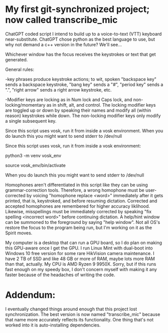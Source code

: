 # My first git-synchronized project; now called transcribe_mic

ChatGPT coded script I intend to build up to a voice-to-text (VTT) keyboard near-substitute. ChatGPT chose python as the best language to use, but why not demand a c++ version in the future? We'll see...

Whichever window has the focus receives the keystrokes or text that get generated.

General rules:

-key phrases produce keystroke actions; to wit, spoken "backspace key" sends a backspace keystroke, "bang key" sends a "#", "period key" sends a ".", "right arrow" sends a right arrow keystroke, etc.

-Modifier keys are locking as in Num lock and Caps lock, and non-locking/momentary as in shift, alt, and control. The locking modifier keys are toggled up or down by speaking their names and modify all (within reason) keystrokes while down. The non-locking modifier keys only modify a single subsequent key.

Since this script uses vosk, run it from inside a vosk environment. When you do launch this you might want to send stderr to /dev/null

Since this script uses vosk, run it from inside a vosk environment:

python3 -m venv vosk_env

source vosk_env/bin/activate

When you do launch this you might want to send stderr to /dev/null

Homophones aren't differentiated in this script like they can be using grammar-correction tools.  Therefore, a wrong homophone must be user-corrected by voicing "homophone replace \<word\>" immediately after it gets printed, that is, keystroked, and before resuming dictation.  Corrected and accepted homophones are remembered for higher accuracy liklihood. Likewise, misspellings must be immediately corrected by speaking "fix spelling \<incorrect word\>" before continuing dictation.  A help/hint window can be summoned to the foreground by saying "help window".  Not all OS's restore the focus to the program being run, but I'm working on it as the Spirit moves.

My computer is a desktop that can run a GPU board, so I do plan on making this GPU-aware once I get the GPU. I run Linux Mint with dual-boot into Windows 10 free version for some rare HikVision camera maintenance. I have 2 TB of SSD and like 48 GB or more of RAM, maybe lots more RAM than that, actually. My CPU is AMD Ryzen 9 9950X. Sorry, but if this runs fast enough on my speedy box, I don't concern myself with making it any faster because of the headaches of writing the code.

# Addendum:

I eventually changed things around enough that this project lost synchronization.  The best version is now named "transcribe_mic" because that name more accurately reflects its functionality.  One thing that's not worked into it is auto-installing dependencies.
